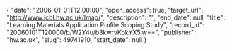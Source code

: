 {
  "date": "2006-01-01T12:00:00", 
  "open_access": true, 
  "target_url": "http://www.icbl.hw.ac.uk/lmap/", 
  "description": "", 
  "end_date": null, 
  "title": "Learning Materials Application Profile Scoping Study", 
  "record_id": "20060101T120000/b/W2Y4u/b3kwrvKokYX5jw==", 
  "publisher": "hw.ac.uk", 
  "slug": 49741910, 
  "start_date": null
}

